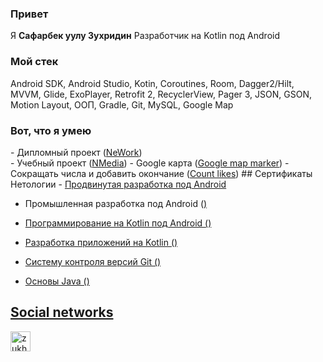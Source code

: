 <h3>Привет</h3>
Я <b>Сафарбек уулу Зухридин</b> Разработчик на Kotlin под Android
<h3>Мой стек</h3>
Android SDK, Android Studio, Kotin, Coroutines, Room, Dagger2/Hilt, MVVM, Glide, ExoPlayer, Retrofit 2, RecyclerView, Pager 3, JSON, GSON, Motion Layout, ООП, Gradle, Git, MySQL, Google Map
<h3>Вот, что я умею</h3>
- Дипломный проект (<a href="https://github.com/zukh21/NeWork">NeWork</a>) <br>
- Учебный проект (<a href="https://github.com/zukh21/NMedia">NMedia</a>)
- Google карта (<a href="https://github.com/zukh21/GoogleMapsMarker">Google map marker</a>)
- Сокращать числа и добавить окончание (<a href="https://github.com/zukh21/count-likes/">Count likes</a>)
## Сертификаты Нетологии
- <a href="https://u.netology.ru/backend/uploads/legacy/shared_diplomas/image/243717/c2461feef5196dd313bf23702a7384e9.png?ts=1674564943">Продвинутая разработка под Android</a>

- Промышленная разработка под Android (<a href="https://u.netology.ru/backend/uploads/legacy/shared_diplomas/image/214976/1fd6f75504158aaabd3dad015872e36d.png?ts=1668432955"/>)

- Программирование на Kotlin под Android (<a href="https://u.netology.ru/backend/uploads/legacy/shared_diplomas/image/179145/ca1d10e25d95a979639747e448f683d9.png?ts=1660213584"/>)

- Разработка приложений на Kotlin (<a href="https://u.netology.ru/backend/uploads/legacy/shared_diplomas/image/159426/c6a3d0c8ed6c491789af9bc1b1e7cbda.png?ts=1655372127"/>)

- Систему контроля версий Git (<a href="https://u.netology.ru/backend/uploads/legacy/shared_diplomas/image/144829/4fdfe054b28a0affc29ec972eee959be.png?ts=1651263379"/>)

- Основы Java (<a href="https://u.netology.ru/backend/uploads/legacy/shared_diplomas/image/133555/ad924f0c0acf01f500b18460c06d0e9b.png?ts=1648150584"/>)

## Social networks
<a href="https://instagram.com/zukh.kamchybekov"><img src="https://cdn-icons-png.flaticon.com/512/1384/1384015.png" alt="zukh.kamchybekov" height="32"/></a>
